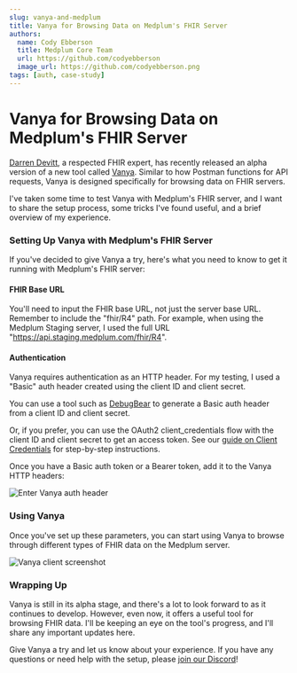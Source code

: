 ```yaml
---
slug: vanya-and-medplum
title: Vanya for Browsing Data on Medplum's FHIR Server
authors:
  name: Cody Ebberson
  title: Medplum Core Team
  url: https://github.com/codyebberson
  image_url: https://github.com/codyebberson.png
tags: [auth, case-study]
---
```


# Vanya for Browsing Data on Medplum's FHIR Server

[Darren Devitt](https://www.linkedin.com/in/darrendevitt/), a respected FHIR expert, has recently released an alpha version of a new tool called [Vanya](https://vanyalabs.com/). Similar to how Postman functions for API requests, Vanya is designed specifically for browsing data on FHIR servers.

I've taken some time to test Vanya with Medplum's FHIR server, and I want to share the setup process, some tricks I've found useful, and a brief overview of my experience.

### Setting Up Vanya with Medplum's FHIR Server

If you've decided to give Vanya a try, here's what you need to know to get it running with Medplum's FHIR server:

#### FHIR Base URL

You'll need to input the FHIR base URL, not just the server base URL. Remember to include the "fhir/R4" path. For example, when using the Medplum Staging server, I used the full URL "https://api.staging.medplum.com/fhir/R4".

#### Authentication

Vanya requires authentication as an HTTP header. For my testing, I used a "Basic" auth header created using the client ID and client secret.

You can use a tool such as [DebugBear](https://www.debugbear.com/basic-auth-header-generator) to generate a Basic auth header from a client ID and client secret.

Or, if you prefer, you can use the OAuth2 client_credentials flow with the client ID and client secret to get an access token. See our [guide on Client Credentials](/docs/auth/methods/client-credentials) for step-by-step instructions.

Once you have a Basic auth token or a Bearer token, add it to the Vanya HTTP headers:

![Enter Vanya auth header](/img/blog/vanya-auth-header.webp)

### Using Vanya

Once you've set up these parameters, you can start using Vanya to browse through different types of FHIR data on the Medplum server.

![Vanya client screenshot](/img/blog/vanya-client-screenshot.webp)

### Wrapping Up

Vanya is still in its alpha stage, and there's a lot to look forward to as it continues to develop. However, even now, it offers a useful tool for browsing FHIR data. I'll be keeping an eye on the tool's progress, and I'll share any important updates here.

Give Vanya a try and let us know about your experience. If you have any questions or need help with the setup, please [join our Discord](https://discord.gg/medplum)!
